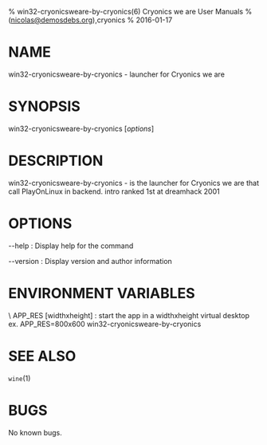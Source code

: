 % win32-cryonicsweare-by-cryonics(6) Cryonics we are User Manuals
%  (nicolas@demosdebs.org),cryonics
% 2016-01-17

# NAME
win32-cryonicsweare-by-cryonics - launcher for Cryonics we are

# SYNOPSIS
win32-cryonicsweare-by-cryonics [*options*]

# DESCRIPTION
win32-cryonicsweare-by-cryonics - is the launcher for Cryonics we are that call PlayOnLinux in backend.
intro ranked 1st at dreamhack 2001

# OPTIONS
\--help
:   Display help for the command

\--version
:   Display version and author information

# ENVIRONMENT VARIABLES
\ APP_RES [widthxheight]
:	start the app in a widthxheight virtual desktop  
	ex. APP_RES=800x600 win32-cryonicsweare-by-cryonics

# SEE ALSO
`wine`(1)

# BUGS
No known bugs.
